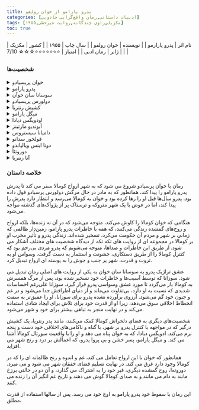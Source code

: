 ```yaml
---
title: پدرو پارامو از خوان رولفو
categories: [ادبیات داستانی,رمان واقع‌گرایی جادویی]
tags: [مکزیک,راوی چندگانه,روایت غیر‌خطی,۱۹۵۵]
toc: true
---
```


| نام اثر | پدرو پارارمو |
| نویسنده | خوان رولفو |
| سال چاپ | ۱۹۵۵ |
| کشور | مکزیک |
| ژانر | رمان ادبی |
| امتیاز | ⭐⭐⭐⭐⭐⭐⭐☆☆☆ 7/10 |


### شخصیت‌ها

<details>
  <summary>خوان پریسیادو</summary>
خوان پریسیادو به شهر متروکه و شبح‌زده کومالا سفر می‌کند تا به وصیت مادر در حال مرگش، دولورس، عمل کرده و پدرش، پدرو پارامو، را پیدا کند. او به امید دیدار پدر وارد کومالا می‌شود، اما به‌زودی درمی‌یابد که شهر به جای انسان‌های زنده، مملو از ارواح و صداهای گذشته است.
</details>

<details>
  <summary>پدرو پارامو</summary>
پدرو پارامو، مالک زمین‌های کومالا و مردی سنگدل و ظالم است که روزگاری با استفاده از ثروت و قدرتش بر شهر و ساکنان آن حکم می‌راند. او از طریق خشونت، فریب و طمع، کومالا را به مکانی متروکه و روح‌زده تبدیل کرد.
</details>

<details>
  <summary>سوسانا سان خوآن</summary>
سوسانا سان خوآن عشق ناکام پدرو پارامو است. او زنی با روحی رنج‌دیده و ذهنی ناآرام است که بعد از مرگ شوهرش به کومالا بازمی‌گردد. پدرو، علی‌رغم عشق شدیدی که به سوسانا دارد، هرگز نمی‌تواند دل او را به دست آورد و همین عشق ناکام، او را به ورطه نابودی اخلاقی می‌کشاند.
</details>

<details>
  <summary>دولورس پریسیادو</summary>
دولورس پریسیادو، مادر خوان و همسر سابق پدرو پارامو است که پس از ترک شدن توسط پدرو، به تنهایی خوان را بزرگ می‌کند. او از خوان می‌خواهد که به کومالا برود و پدرش را پیدا کند.
</details>

<details>
  <summary>کشیش رنتریا</summary>
کشیش رنتریا، روحانی شهر کومالا، با احساس گناه و شکست در مسائل اخلاقی دست‌وپنجه نرم می‌کند. او تحت تأثیر پدرو پارامو و فساد موجود، به تدریج ایمان خود را از دست می‌دهد و نمایانگر ضعف کلیسا در برابر قدرت دنیاست.
</details>

<details>
  <summary>میگل پارامو</summary>
میگل پارامو، پسر بی‌پروا و خشن پدرو، به خاطر رفتارهای بی‌رحمانه‌اش در کومالا شناخته شده است. مرگ ناگهانی او نقطه عطفی در داستان است و گناهان او سایه‌ای سنگین بر سر کومالا می‌اندازد.
</details>

<details>
  <summary>اودویگس دیادا</summary>
اودویگس، دوست قدیمی دولورس و اولین کسی است که خوان در کومالا ملاقات می‌کند. او شخصیتی شبح‌وار است که با حضور خود، دنیای غم‌انگیز و فراطبیعی کومالا را برای خوان آشکار می‌کند.
</details>

<details>
  <summary>آبوندیو مارتینز</summary>
آبوندیو مارتینز، یکی از فرزندان نامشروع پدرو، مردی فقیر و دردمند است که زندگی او با رنج و غم دست‌وپنجه نرم می‌کند. او در انتهای داستان با پدرو روبرو می‌شود و نقش مهمی در پایان زندگی پدرو ایفا می‌کند.
</details>

<details>
  <summary>دامیانا سیسنروس</summary>
دامیانا، خدمتکار سابق خانه پارامو، در کومالا زندگی می‌کند و راهنمای خوان در این دنیای روح‌زده است. او درک عمیقی از دنیای ماوراء دارد و با ارواح کومالا به راحتی ارتباط برقرار می‌کند.
</details>

<details>
  <summary>فولخور سدانو</summary>
فولخور سدانو، مدیر وفادار پدرو، در اداره املاک پارامو و انجام نقشه‌های او به پدرو کمک می‌کند. او نمادی از وفاداری فاسد و بی‌رحمی است که به قدرت پدرو وابسته است.
</details>

<details>
  <summary>دونا اینس ویالپاندو</summary>
دونا اینس یکی از شخصیت‌های فرعی است که نماینده جامعه مادی‌گرای و پوسیده کومالا است. او در برخورد با پدرو، خودخواهی و ارزش‌های سطحی خود را نشان می‌دهد.
</details>

<details>
  <summary>دوروتئا</summary>
دوروتئا، زنی دیوانه است که در کنار خوان در گور به سر می‌برد. خاطرات و تجربیات او نمایانگر فروپاشی شهر و تاثیرات ویرانگر پدرو پارامو بر مردم کومالاست.
</details>

<details>
  <summary>آنا رنتریا</summary>
آنا، خواهرزاده کشیش رنتریا، یکی از قربانیان میگل پارامو است و ماجرای او، کشیش را با تضادهای اخلاقی بیشتر مواجه می‌کند.
</details>


### خلاصه داستان

رمان با خوان پرسیادو شروع می شود که به شهر ارواح کومالا سفر می کند تا پدرش پدرو پارامو را پیدا کند، همانطور که به مادر در حال مرگش دولورس پرسیادو قول داده بود. پدرو سال‌ها قبل او را رها کرده بود و خوان به کومالا می‌رسد و انتظار دارد پدرش را پیدا کند، اما در عوض با یک شهر متروکه و ترسناک پر از پژواک‌های گذشته مواجه می‌شود.

هنگامی که خوان کومالا را کاوش می‌کند، متوجه می‌شود که در آن نه زنده‌ها، بلکه ارواح و روح‌های گمشده زندگی می‌کنند، که همه با خاطرات پدرو پارامو، زمین‌دار ظالمی که زمانی بر شهر و مردم آن حکومت می‌کرد، تسخیر شده‌اند. زندگی پدرو و تأثیر مخرب او بر کومالا در مجموعه ای از روایت های تکه تکه از دیدگاه شخصیت های مختلف آشکار می شود. از طریق این خاطرات و صداها، متوجه می‌شویم که پدرو مردی بی‌رحم بود که کنترل کومالا را از طریق دستکاری، خشونت و استثمار به دست گرفت. وسواس او به ثروت و قدرت، شهر پر جنب و جوش را به پوسته ای ارواح تبدیل کرد.

عشق تراژیک پدرو به سوسانا سان خوان به یکی از روایت های اصلی رمان تبدیل می شود. سوزانا که توسط آسیب‌ها و خاطرات خود تسخیر شده بود، پس از مرگ همسرش به کومالا باز می‌گردد تا مورد عشق وسواسی پدرو قرار گیرد. سوزانا علی‌رغم احساسات شدیدی که نسبت به او دارد، بی‌تفاوت می‌ماند و از دنیای اطرافش جدا می‌شود و در غم و جنون خود گم می‌شود. آرزوی برآورده نشده پدرو برای سوزانا، او را عمیق‌تر به سمت انحطاط اخلاقی سوق می‌دهد، زیرا او از قدرت خود برای تلاش برای ایجاد شادی استفاده می‌کند و در نهایت منجر به تباهی بیشتر برای خود و شهر می‌شود.

شخصیت‌های دیگری به فضای دلخراش کومالا کمک می‌کنند، مانند پدر رنتریا، یک کشیش درگیر که در مواجهه با کنترل پدرو بر شهر، با گناه و ناکامی‌های اخلاقی خود دست و پنجه نرم می‌کند. ادویگس دیادا، که به خوان پناه می دهد و او را با واقعیت سورئال کومالا آشنا می کند. و میگل پارامو، پسر خشن و بی پروا پدرو، که اعمالش بر درد و رنج شهر می افزاید.

همانطور که خوان با این ارواح تعامل می کند، غم و اندوه و رنج ظالمانه ای را که در کومالا وجود دارد غرق می کند. در نهایت تسلیم فضای خفقان شهر می شود و می میرد.  دوروته‌ا، روح گمشده دیگری، قبر خود را به اشتراک می گذارد، و آن دو در حالتی برزخ مانند به دام می مانند و به صدای کومالا گوش می دهند و تاریخ غم انگیز آن را زنده می کنند.

این رمان با سقوط خود پدرو پارامو به اوج خود می رسد. پس از سالها استفاده از قدرت مطلق،